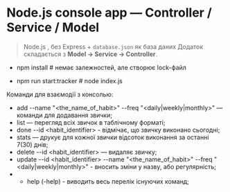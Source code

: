 # Node.js console app — Controller / Service / Model

> Node.js , без Express + `database.json` як база даних 
> Додаток складається з **Model → Service → Controller**.


* npm install                    # немає залежностей, але створює lock-файл

* npm run start:tracker          # node index.js


Команди для взаємодії з консолью:
*  add --name "<the_name_of_habit>" --freq "<daily|weekly|monthly>" — команди для додавання звички;
*  list — перегляд всіх звичок в таблічному форматі;
*  done --id <habit_identifier> - відмічає, що звичку виконано сьогодні;
*  stats — друкує для кожної звички відсоток виконання за останні 7(30) днів;
*  delete --id <habit_identifier> — видаляє звичку;
*  update --id <habit_identifier> --name "<the_name_of_habit>" --freq "<daily|weekly|monthly>" - вносить зміни у назву, або регулярність;
*  - help (-help) - виводить весь перелік існуючих команд;
